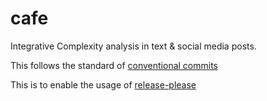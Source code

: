 # cafe
Integrative Complexity analysis in text & social media posts.

This follows the standard of [conventional commits](https://www.conventionalcommits.org/en/v1.0.0/)

This is to enable the usage of [release-please](https://github.com/googleapis/release-please)
